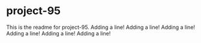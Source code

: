# project-95

This is the readme for project-95.
Adding a line!
Adding a line!
Adding a line!
Adding a line!
Adding a line!
Adding a line!
